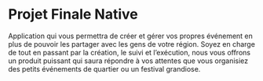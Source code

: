 # Projet Finale Native

Application qui vous permettra de créer et gérer vos propres événement en plus de pouvoir les partager avec les gens de votre région. Soyez en charge de tout en passant par la création, le suivi et l’exécution, nous vous offrons un produit puissant qui saura répondre à vos attentes que vous organisiez des petits événements de quartier ou un festival grandiose.
